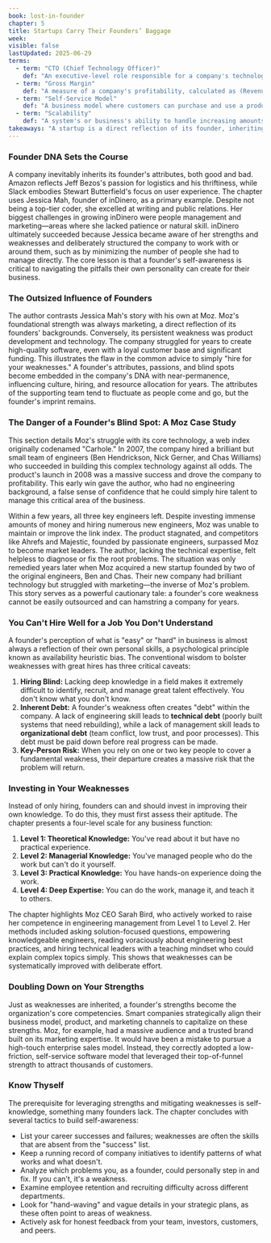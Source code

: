 ```yaml
---
book: lost-in-founder
chapter: 5
title: Startups Carry Their Founders’ Baggage
week: 
visible: false
lastUpdated: 2025-06-29
terms:
  - term: "CTO (Chief Technology Officer)"
    def: "An executive-level role responsible for a company's technology strategy, product development, and engineering team. They oversee the technical infrastructure and ensure it aligns with the company's business goals."
  - term: "Gross Margin"
    def: "A measure of a company's profitability, calculated as (Revenue - Cost of Goods Sold) / Revenue. It shows the percentage of revenue left after accounting for the direct costs of producing the goods or services sold. A higher gross margin means more money is available to cover other operating expenses."
  - term: "Self-Service Model"
    def: "A business model where customers can purchase and use a product or service with little to no direct assistance from a salesperson or support staff. This is common for software products, which often use free trials and online sign-up processes to attract a large number of users efficiently."
  - term: "Scalability"
    def: "A system's or business's ability to handle increasing amounts of work or growth efficiently. For software, this means the application can serve many more users without a major decrease in performance. For a business, it means it can grow its revenue without a proportional increase in costs."
takeaways: "A startup is a direct reflection of its founder, inheriting their strengths, weaknesses, and personality. To succeed, founders must develop deep self-awareness to structure the company around their strengths and proactively manage or invest in their weaknesses, as simply hiring talent to fill gaps is often insufficient."
---
```


### Founder DNA Sets the Course
A company inevitably inherits its founder's attributes, both good and bad. Amazon reflects Jeff Bezos's passion for logistics and his thriftiness, while Slack embodies Stewart Butterfield's focus on user experience. The chapter uses Jessica Mah, founder of inDinero, as a primary example. Despite not being a top-tier coder, she excelled at writing and public relations. Her biggest challenges in growing inDinero were people management and marketing—areas where she lacked patience or natural skill. inDinero ultimately succeeded because Jessica became aware of her strengths and weaknesses and deliberately structured the company to work with or around them, such as by minimizing the number of people she had to manage directly. The core lesson is that a founder's self-awareness is critical to navigating the pitfalls their own personality can create for their business.

### The Outsized Influence of Founders
The author contrasts Jessica Mah's story with his own at Moz. Moz's foundational strength was always marketing, a direct reflection of its founders' backgrounds. Conversely, its persistent weakness was product development and technology. The company struggled for years to create high-quality software, even with a loyal customer base and significant funding. This illustrates the flaw in the common advice to simply "hire for your weaknesses." A founder's attributes, passions, and blind spots become embedded in the company's DNA with near-permanence, influencing culture, hiring, and resource allocation for years. The attributes of the supporting team tend to fluctuate as people come and go, but the founder's imprint remains.

### The Danger of a Founder's Blind Spot: A Moz Case Study
This section details Moz's struggle with its core technology, a web index originally codenamed "Carhole." In 2007, the company hired a brilliant but small team of engineers (Ben Hendrickson, Nick Gerner, and Chas Williams) who succeeded in building this complex technology against all odds. The product's launch in 2008 was a massive success and drove the company to profitability. This early win gave the author, who had no engineering background, a false sense of confidence that he could simply hire talent to manage this critical area of the business.

Within a few years, all three key engineers left. Despite investing immense amounts of money and hiring numerous new engineers, Moz was unable to maintain or improve the link index. The product stagnated, and competitors like Ahrefs and Majestic, founded by passionate engineers, surpassed Moz to become market leaders. The author, lacking the technical expertise, felt helpless to diagnose or fix the root problems. The situation was only remedied years later when Moz acquired a new startup founded by two of the original engineers, Ben and Chas. Their new company had brilliant technology but struggled with marketing—the inverse of Moz's problem. This story serves as a powerful cautionary tale: a founder's core weakness cannot be easily outsourced and can hamstring a company for years.

### You Can't Hire Well for a Job You Don't Understand
A founder's perception of what is "easy" or "hard" in business is almost always a reflection of their own personal skills, a psychological principle known as availability heuristic bias. The conventional wisdom to bolster weaknesses with great hires has three critical caveats:
1.  **Hiring Blind:** Lacking deep knowledge in a field makes it extremely difficult to identify, recruit, and manage great talent effectively. You don't know what you don't know.
2.  **Inherent Debt:** A founder's weakness often creates "debt" within the company. A lack of engineering skill leads to **technical debt** (poorly built systems that need rebuilding), while a lack of management skill leads to **organizational debt** (team conflict, low trust, and poor processes). This debt must be paid down before real progress can be made.
3.  **Key-Person Risk:** When you rely on one or two key people to cover a fundamental weakness, their departure creates a massive risk that the problem will return.

### Investing in Your Weaknesses
Instead of only hiring, founders can and should invest in improving their own knowledge. To do this, they must first assess their aptitude. The chapter presents a four-level scale for any business function:
1.  **Level 1: Theoretical Knowledge:** You've read about it but have no practical experience.
2.  **Level 2: Managerial Knowledge:** You've managed people who do the work but can't do it yourself.
3.  **Level 3: Practical Knowledge:** You have hands-on experience doing the work.
4.  **Level 4: Deep Expertise:** You can do the work, manage it, and teach it to others.

The chapter highlights Moz CEO Sarah Bird, who actively worked to raise her competence in engineering management from Level 1 to Level 2. Her methods included asking solution-focused questions, empowering knowledgeable engineers, reading voraciously about engineering best practices, and hiring technical leaders with a teaching mindset who could explain complex topics simply. This shows that weaknesses can be systematically improved with deliberate effort.

### Doubling Down on Your Strengths
Just as weaknesses are inherited, a founder's strengths become the organization's core competencies. Smart companies strategically align their business model, product, and marketing channels to capitalize on these strengths. Moz, for example, had a massive audience and a trusted brand built on its marketing expertise. It would have been a mistake to pursue a high-touch enterprise sales model. Instead, they correctly adopted a low-friction, self-service software model that leveraged their top-of-funnel strength to attract thousands of customers.

### Know Thyself
The prerequisite for leveraging strengths and mitigating weaknesses is self-knowledge, something many founders lack. The chapter concludes with several tactics to build self-awareness:
* List your career successes and failures; weaknesses are often the skills that are absent from the "success" list.
* Keep a running record of company initiatives to identify patterns of what works and what doesn't.
* Analyze which problems you, as a founder, could personally step in and fix. If you can't, it's a weakness.
* Examine employee retention and recruiting difficulty across different departments.
* Look for "hand-waving" and vague details in your strategic plans, as these often point to areas of weakness.
* Actively ask for honest feedback from your team, investors, customers, and peers.